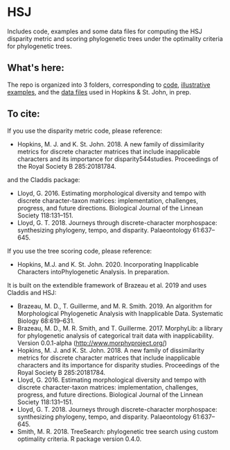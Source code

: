 # HSJ #

Includes code, examples and some data files for computing the HSJ disparity metric and scoring phylogenetic trees under the optimality criteria for phylogenetic trees.

## What's here: ##

The repo is organized into 3 folders, corresponding to [code](code), [illustrative examples](examples), and the [data files](data) used in Hopkins & St. John, in prep.

## To cite: ##

If you use the disparity metric code, please reference:

+ Hopkins, M. J. and K. St. John. 2018. A new family of dissimilarity metrics for discrete character matrices that include inapplicable characters and its importance for disparity544studies. Proceedings of the Royal Society B 285:20181784.

and the Claddis package:

+ Lloyd, G. 2016. Estimating morphological diversity and tempo with discrete character-taxon matrices: implementation, challenges, progress, and future directions. Biological Journal of the Linnean Society 118:131–151.
+ Lloyd, G. T. 2018. Journeys through discrete-character morphospace: synthesizing phylogeny, tempo, and disparity. Palaeontology 61:637–645.

If you use the tree scoring code, please reference:

+ Hopkins, M.J. and K. St. John.  2020. Incorporating Inapplicable Characters intoPhylogenetic Analysis. In preparation.

It is built on the extendible framework of Brazeau et al. 2019 and uses Claddis and HSJ:

+ Brazeau, M. D., T. Guillerme, and M. R. Smith. 2019. An algorithm for Morphological Phylogenetic Analysis with Inapplicable Data. Systematic Biology 68:619–631.
+ Brazeau, M. D., M. R. Smith, and T. Guillerme. 2017. MorphyLib: a library for phylogenetic analysis of categorical trait data with inapplicability. Version 0.0.1-alpha (http://www.morphyproject.org/)
+ Hopkins, M. J. and K. St. John. 2018. A new family of dissimilarity metrics for discrete character matrices that include inapplicable characters and its importance for disparity studies. Proceedings of the Royal Society B 285:20181784.
+ Lloyd, G. 2016. Estimating morphological diversity and tempo with discrete character-taxon matrices: implementation, challenges, progress, and future directions. Biological Journal of the Linnean Society 118:131–151.
+ Lloyd, G. T. 2018. Journeys through discrete-character morphospace: synthesizing phylogeny, tempo, and disparity. Palaeontology 61:637–645.
+ Smith, M. R. 2018. TreeSearch: phylogenetic tree search using custom optimality criteria. R package version 0.4.0.

